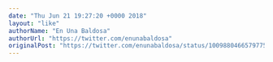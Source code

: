 ```yaml
---
date: "Thu Jun 21 19:27:20 +0000 2018"
layout: "like"
authorName: "En Una Baldosa"
authorUrl: "https://twitter.com/enunabaldosa"
originalPost: "https://twitter.com/enunabaldosa/status/1009880466579775489"
---
```

